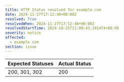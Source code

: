 ```yaml
---
title: HTTP Status resolved for example.com
date: 2024-11-27T17:12:48+00:00Z
resolved: True
resolvedWhen: 2024-11-27T17:12:48+00:00Z
resolvedStartTime: 2024-10-25T21:09:43.191474+00:00
severity: notice
affected:
  - example.com
section: issue
---
```


| Expected Statuses | Actual Status  |
|-------------------|----------------|
| 200, 301, 302 | 200 |

